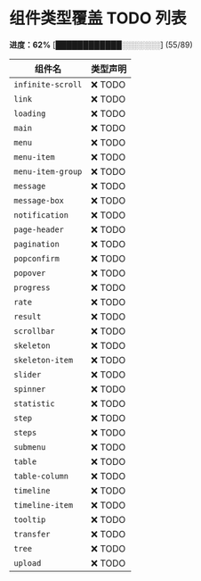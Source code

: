# 组件类型覆盖 TODO 列表

**进度：62%**  [████████████░░░░░░░] (55/89)

| 组件名 | 类型声明 |
| ------ | -------- |
| `infinite-scroll` | ❌ TODO |
| `link` | ❌ TODO |
| `loading` | ❌ TODO |
| `main` | ❌ TODO |
| `menu` | ❌ TODO |
| `menu-item` | ❌ TODO |
| `menu-item-group` | ❌ TODO |
| `message` | ❌ TODO |
| `message-box` | ❌ TODO |
| `notification` | ❌ TODO |
| `page-header` | ❌ TODO |
| `pagination` | ❌ TODO |
| `popconfirm` | ❌ TODO |
| `popover` | ❌ TODO |
| `progress` | ❌ TODO |
| `rate` | ❌ TODO |
| `result` | ❌ TODO |
| `scrollbar` | ❌ TODO |
| `skeleton` | ❌ TODO |
| `skeleton-item` | ❌ TODO |
| `slider` | ❌ TODO |
| `spinner` | ❌ TODO |
| `statistic` | ❌ TODO |
| `step` | ❌ TODO |
| `steps` | ❌ TODO |
| `submenu` | ❌ TODO |
| `table` | ❌ TODO |
| `table-column` | ❌ TODO |
| `timeline` | ❌ TODO |
| `timeline-item` | ❌ TODO |
| `tooltip` | ❌ TODO |
| `transfer` | ❌ TODO |
| `tree` | ❌ TODO |
| `upload` | ❌ TODO |
